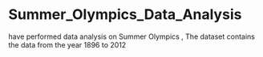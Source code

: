 # Summer_Olympics_Data_Analysis
 have performed data analysis on Summer Olympics , The dataset contains the data from the year 1896 to 2012
